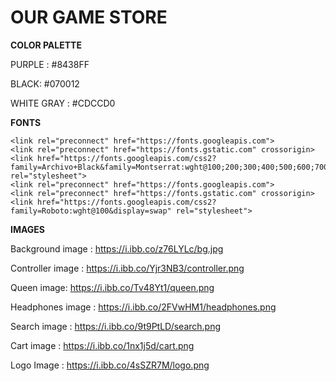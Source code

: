 # OUR GAME STORE


**COLOR PALETTE**

PURPLE :  #8438FF

BLACK:  #070012

WHITE GRAY : #CDCCD0



**FONTS**
```
<link rel="preconnect" href="https://fonts.googleapis.com">
<link rel="preconnect" href="https://fonts.gstatic.com" crossorigin>
<link href="https://fonts.googleapis.com/css2?family=Archivo+Black&family=Montserrat:wght@100;200;300;400;500;600;700;800;900&family=Roboto+Slab:wght@300;500;700&display=swap" rel="stylesheet">
<link rel="preconnect" href="https://fonts.googleapis.com">
<link rel="preconnect" href="https://fonts.gstatic.com" crossorigin>
<link href="https://fonts.googleapis.com/css2?family=Roboto:wght@100&display=swap" rel="stylesheet">
```


**IMAGES**

Background image : https://i.ibb.co/z76LYLc/bg.jpg

Controller image : https://i.ibb.co/Yjr3NB3/controller.png

Queen image: https://i.ibb.co/Tv48Yt1/queen.png

Headphones image : https://i.ibb.co/2FVwHM1/headphones.png

Search image : https://i.ibb.co/9t9PtLD/search.png

Cart image : https://i.ibb.co/1nx1j5d/cart.png

Logo Image : https://i.ibb.co/4sSZR7M/logo.png



